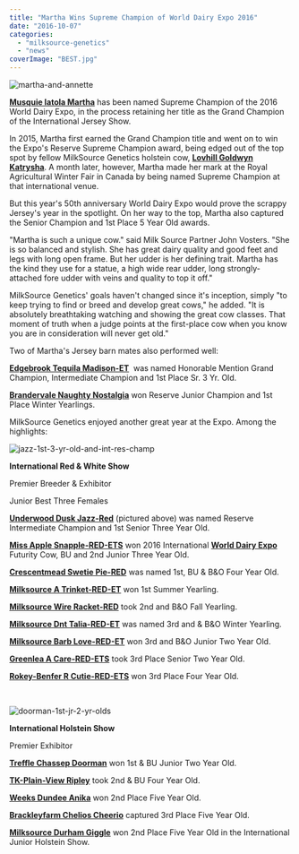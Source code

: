 ```yaml
---
title: "Martha Wins Supreme Champion of World Dairy Expo 2016"
date: "2016-10-07"
categories: 
  - "milksource-genetics"
  - "news"
coverImage: "BEST.jpg"
---
```


![martha-and-annette](http://milk-source.local/wp-content/uploads/2016/10/Martha-and-Annette-300x200.jpg)

**[Musquie Iatola Martha](http://bit.ly/29YZI7B)** has been named Supreme Champion of the 2016 World Dairy Expo, in the process retaining her title as the Grand Champion of the International Jersey Show.

In 2015, Martha first earned the Grand Champion title and went on to win the Expo's Reserve Supreme Champion award, being edged out of the top spot by fellow MilkSource Genetics holstein cow, **[Lovhill Goldwyn Katrysha](http://milk-source.local/milksource-genetics/great-cows/#!/Lovhill-Goldwyn-Katrysha-EX-96/p/45867144)**. A month later, however, Martha made her mark at the Royal Agricultural Winter Fair in Canada by being named Supreme Champion at that international venue.

But this year's 50th anniversary World Dairy Expo would prove the scrappy Jersey's year in the spotlight. On her way to the top, Martha also captured the Senior Champion and 1st Place 5 Year Old awards.

"Martha is such a unique cow." said Milk Source Partner John Vosters. "She is so balanced and stylish. She has great dairy quality and good feet and legs with long open frame. But her udder is her defining trait. Martha has the kind they use for a statue, a high wide rear udder, long strongly-attached fore udder with veins and quality to top it off."

MilkSource Genetics' goals haven't changed since it's inception, simply "to keep trying to find or breed and develop great cows," he added. "It is absolutely breathtaking watching and showing the great cow classes. That moment of truth when a judge points at the first-place cow when you know you are in consideration will never get old."

Two of Martha's Jersey barn mates also performed well:

**[Edgebrook Tequila Madison-ET](http://bit.ly/2c4GLiG)**  was named Honorable Mention Grand Champion, Intermediate Champion and 1st Place Sr. 3 Yr. Old.

**[Brandervale Naughty Nostalgia](http://bit.ly/2cqLv6c)** won Reserve Junior Champion and 1st Place Winter Yearlings. 

MilkSource Genetics enjoyed another great year at the Expo. Among the highlights:

![jazz-1st-3-yr-old-and-int-res-champ](http://milk-source.local/wp-content/uploads/2016/10/Jazz-1st-3-yr-old-and-Int.-Res.-Champ-300x200.jpg)

**International Red & White Show**

Premier Breeder & Exhibitor

Junior Best Three Females

**[Underwood Dusk Jazz-Red](http://milk-source.local/milksource-genetics/great-cows/#!/Underwood-Dusk-Jazz-Red-ET-EX-92/p/69812419)** (pictured above) was named Reserve Intermediate Champion and 1st Senior Three Year Old.

**[Miss Apple Snapple-RED-ETS](http://milk-source.local/milksource-genetics/great-cows/#!/Miss-Apple-Snapple-Red-ET-EX-91/p/56858153)** won 2016 International **[World Dairy Expo](https://www.facebook.com/worlddairyexpo/)** Futurity Cow, BU and 2nd Junior Three Year Old. 

**[Crescentmead Swetie Pie-RED](http://milk-source.local/milksource-genetics/great-cows/#!/Crescentmead-Swetie-Pie-Red-EX-93/p/44719137)** was named 1st, BU & B&O Four Year Old.

**[Milksource A Trinket-RED-ET](http://milk-source.local/milksource-genetics/great-cows/#!/Milksource-A-Trinket-Red-ET/p/69812443)** won 1st Summer Yearling.

**[Milksource Wire Racket-RED](http://milk-source.local/milksource-genetics/great-cows/#!/Milksource-Wire-Racket-Red/p/56907088)** took 2nd and B&O Fall Yearling.

[**Milksource Dnt Talia-RED-ET**](http://milk-source.local/milksource-genetics/great-cows/#!/Milksource-Dnt-Talia-Red-ET/p/54237311) was named 3rd and & B&O Winter Yearling.

**[Milksource Barb Love-RED-ET](http://milk-source.local/milksource-genetics/great-cows/#!/Milksource-Barb-Love-Red-ET-VG-87/p/52699473)** won 3rd and B&O Junior Two Year Old.

**[Greenlea A Care-RED-ETS](http://milk-source.local/milksource-genetics/great-cows/#!/Greenlea-A-Care-Red-ETS-EX-90/p/57165157)** took 3rd Place Senior Two Year Old.

**[Rokey-Benfer R Cutie-RED-ETS](http://milk-source.local/milksource-genetics/great-cows/#!/Rokey-Benfer-R-Cutie-Red-ET-EX-92/p/52699475)** won 3rd Place Four Year Old.

 

![doorman-1st-jr-2-yr-olds](http://milk-source.local/wp-content/uploads/2016/10/Doorman-1st-Jr.-2-Yr-Olds-300x200.jpg)

**International Holstein Show** 

Premier Exhibitor

**[Treffle Chassep Doorman](http://milk-source.local/milksource-genetics/great-cows/#!/Trefle-Chassep-Doorman-VG-88/p/28540261)** won 1st & BU Junior Two Year Old.

**[TK-Plain-View Ripley](http://milk-source.local/milksource-genetics/great-cows/#!/TK-Plain-View-Ripley-EX-92/p/73011211)** took 2nd & BU Four Year Old.

**[Weeks Dundee Anika](http://milk-source.local/milksource-genetics/great-cows/#!/Weeks-Dundee-Anika-EX-95/p/28871543)** won 2nd Place Five Year Old.

**[Brackleyfarm Chelios Cheerio](http://milk-source.local/milksource-genetics/great-cows/#!/Brackleyfarm-Chelios-Cheerio-EX-96/p/68352486)** captured 3rd Place Five Year Old.

**[Milksource Durham Giggle](http://milk-source.local/milksource-genetics/great-cows/#!/Milksource-Durham-Giggle-ET-EX-94/p/43361717)** won 2nd Place Five Year Old in the International Junior Holstein Show.
